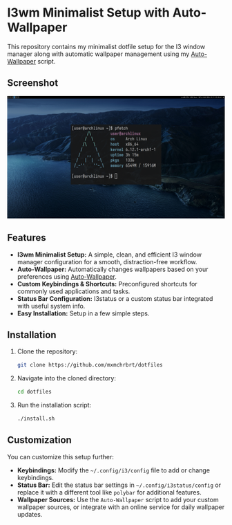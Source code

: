 # I3wm Minimalist Setup with Auto-Wallpaper

This repository contains my minimalist dotfile setup for the I3 window manager along with automatic wallpaper management using my [Auto-Wallpaper](https://github.com/mxmchrbrt/Auto-Wallpaper) script.

## Screenshot

![screenshot](screenshot-dotfiles.png)

## Features

- **I3wm Minimalist Setup:** A simple, clean, and efficient I3 window manager configuration for a smooth, distraction-free workflow.
- **Auto-Wallpaper:** Automatically changes wallpapers based on your preferences using [Auto-Wallpaper](https://github.com/mxmchrbrt/Auto-Wallpaper).
- **Custom Keybindings & Shortcuts:** Preconfigured shortcuts for commonly used applications and tasks.
- **Status Bar Configuration:** I3status or a custom status bar integrated with useful system info.
- **Easy Installation:** Setup in a few simple steps.

## Installation

1. Clone the repository:

    ```bash
    git clone https://github.com/mxmchrbrt/dotfiles
    ```

2. Navigate into the cloned directory:

    ```bash
    cd dotfiles
    ```

3. Run the installation script:

    ```bash
    ./install.sh
    ```
    
## Customization

You can customize this setup further:

- **Keybindings:** Modify the `~/.config/i3/config` file to add or change keybindings.
- **Status Bar:** Edit the status bar settings in `~/.config/i3status/config` or replace it with a different tool like `polybar` for additional features.
- **Wallpaper Sources:** Use the `Auto-Wallpaper` script to add your custom wallpaper sources, or integrate with an online service for daily wallpaper updates.
